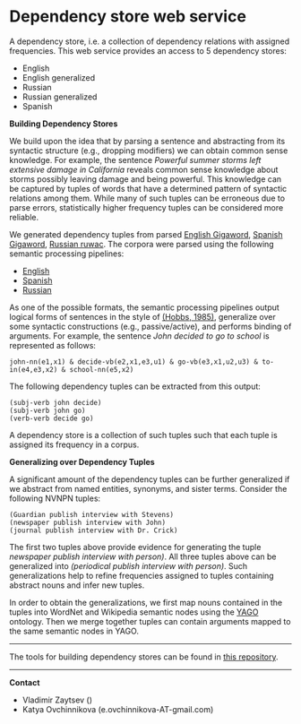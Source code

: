 Dependency store web service
===================

A dependency store, i.e. a collection of dependency relations with assigned frequencies. This web service provides an access to 5 dependency stores:

- English
- English generalized
- Russian
- Russian generalized
- Spanish

**Building Dependency Stores**

We build upon the idea that by parsing a sentence and abstracting from its syntactic structure (e.g.,
dropping modifiers) we can obtain common sense knowledge. For example, the sentence *Powerful summer storms left extensive damage in California* reveals common sense knowledge about storms possibly leaving damage and being powerful. This knowledge can be captured by tuples of words that have a determined pattern of syntactic relations among them. While many of such tuples can be erroneous due to parse errors, statistically higher frequency tuples can be considered more reliable.

We generated dependency tuples from parsed [English Gigaword](http://catalog.ldc.upenn.edu/LDC2003T05), [Spanish Gigaword](http://catalog.ldc.upenn.edu/LDC2011T12), [Russian ruwac](http://corpus.leeds.ac.uk/mocky/). The corpora were parsed using the following semantic processing pipelines:

- [English](https://github.com/metaphor-adp/Metaphor-ADP/tree/master/pipelines/English)
- [Spanish](https://github.com/metaphor-adp/Metaphor-ADP/tree/master/pipelines/Spanish)
- [Russian](https://github.com/metaphor-adp/Metaphor-ADP/tree/master/pipelines/Russian)

As one of the possible formats, the semantic processing pipelines output logical
forms of sentences in the style of [(Hobbs, 1985)](http://www.isi.edu/~hobbs/op-acl85.pdf), generalize over some syntactic constructions (e.g., passive/active), and performs binding of arguments. For example, the sentence *John decided to go to school* is represented as follows:

```
john-nn(e1,x1) & decide-vb(e2,x1,e3,u1) & go-vb(e3,x1,u2,u3) & to-in(e4,e3,x2) & school-nn(e5,x2)
```

The following dependency tuples can be extracted
from this output:

```
(subj-verb john decide)
(subj-verb john go)
(verb-verb decide go)
```

A dependency store is a collection of such tuples such that each tuple is assigned its frequency in a corpus. 

**Generalizing over Dependency Tuples**

A significant amount of the dependency tuples can be further generalized if we abstract from named
entities, synonyms, and sister terms. Consider the following NVNPN tuples:

```
(Guardian publish interview with Stevens)
(newspaper publish interview with John)
(journal publish interview with Dr. Crick)
```

The first two tuples above provide evidence for generating the tuple *newspaper publish interview with person)*. All three tuples above can be generalized into *(periodical publish interview with person)*. Such generalizations help to refine frequencies assigned to tuples containing abstract nouns and infer new tuples.

In order to obtain the generalizations, we first map nouns contained in the tuples into WordNet
and Wikipedia semantic nodes using the [YAGO](http://www.mpi-inf.mpg.de/yago-naga/yago/) ontology. Then we merge together tuples can contain arguments mapped to the same semantic nodes in YAGO.

---

The tools for building dependency stores can be found in [this repository](https://github.com/zaycev/mokujin).

---

**Contact**

- Vladimir Zaytsev ()
- Katya Ovchinnikova (e.ovchinnikova-AT-gmail.com)

